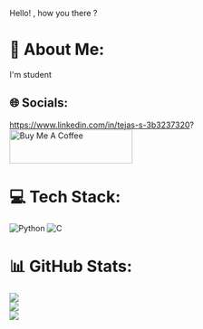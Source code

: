 Hello! , how you there ?
# 💫 About Me:
I'm student


## 🌐 Socials:

https://www.linkedin.com/in/tejas-s-3b3237320?
<a href="https://www.buymeacoffee.com/tejasgowda934" target="_blank"><img src="https://cdn.buymeacoffee.com/buttons/v2/default-yellow.png" alt="Buy Me A Coffee" style="height: 60px !important;width: 217px !important;" ></a>
</br>
# 💻 Tech Stack:
![Python](https://img.shields.io/badge/python-3670A0?style=for-the-badge&logo=python&logoColor=yellow)
![C](https://img.shields.io/badge/c-%2300599C.svg?style=for-the-badge&logo=c&logoColor=white) 
# 📊 GitHub Stats:
![](https://github-readme-stats.vercel.app/api?username=Tejas934677&theme=highcontrast&hide_border=false&include_all_commits=true&count_private=true)<br/>
![](https://github-readme-streak-stats.herokuapp.com/?user=Tejas934677&theme=highcontrast&hide_border=false)<br/>
![](https://github-readme-stats.vercel.app/api/top-langs/?username=Tejas934677&theme=highcontrast&hide_border=false&include_all_commits=true&count_private=true&layout=compact)

